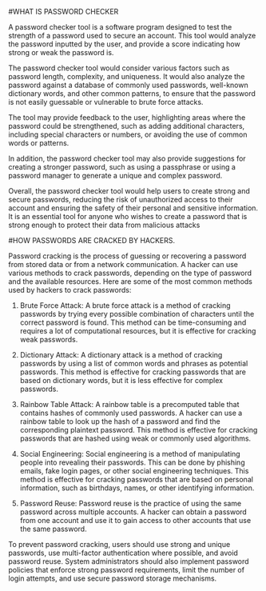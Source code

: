 #WHAT IS PASSWORD CHECKER 

A password checker tool is a software program designed to test the strength of a password used to secure an account. This tool would analyze the password inputted by the user, and provide a score indicating how strong or weak the password is.

The password checker tool would consider various factors such as password length, complexity, and uniqueness. It would also analyze the password against a database of commonly used passwords, well-known dictionary words, and other common patterns, to ensure that the password is not easily guessable or vulnerable to brute force attacks.

The tool may provide feedback to the user, highlighting areas where the password could be strengthened, such as adding additional characters, including special characters or numbers, or avoiding the use of common words or patterns.

In addition, the password checker tool may also provide suggestions for creating a stronger password, such as using a passphrase or using a password manager to generate a unique and complex password.

Overall, the password checker tool would help users to create strong and secure passwords, reducing the risk of unauthorized access to their account and ensuring the safety of their personal and sensitive information. It is an essential tool for anyone who wishes to create a password that is strong enough to protect their data from malicious attacks

#HOW PASSWORDS ARE CRACKED BY HACKERS. 

Password cracking is the process of guessing or recovering a password from stored data or from a network communication. A hacker can use various methods to crack passwords, depending on the type of password and the available resources. Here are some of the most common methods used by hackers to crack passwords:

1. Brute Force Attack: A brute force attack is a method of cracking passwords by trying every possible combination of characters until the correct password is found. This method can be time-consuming and requires a lot of computational resources, but it is effective for cracking weak passwords.

2. Dictionary Attack: A dictionary attack is a method of cracking passwords by using a list of common words and phrases as potential passwords. This method is effective for cracking passwords that are based on dictionary words, but it is less effective for complex passwords.

3. Rainbow Table Attack: A rainbow table is a precomputed table that contains hashes of commonly used passwords. A hacker can use a rainbow table to look up the hash of a password and find the corresponding plaintext password. This method is effective for cracking passwords that are hashed using weak or commonly used algorithms.

4. Social Engineering: Social engineering is a method of manipulating people into revealing their passwords. This can be done by phishing emails, fake login pages, or other social engineering techniques. This method is effective for cracking passwords that are based on personal information, such as birthdays, names, or other identifying information.

5. Password Reuse: Password reuse is the practice of using the same password across multiple accounts. A hacker can obtain a password from one account and use it to gain access to other accounts that use the same password.

To prevent password cracking, users should use strong and unique passwords, use multi-factor authentication where possible, and avoid password reuse. System administrators should also implement password policies that enforce strong password requirements, limit the number of login attempts, and use secure password storage mechanisms.
